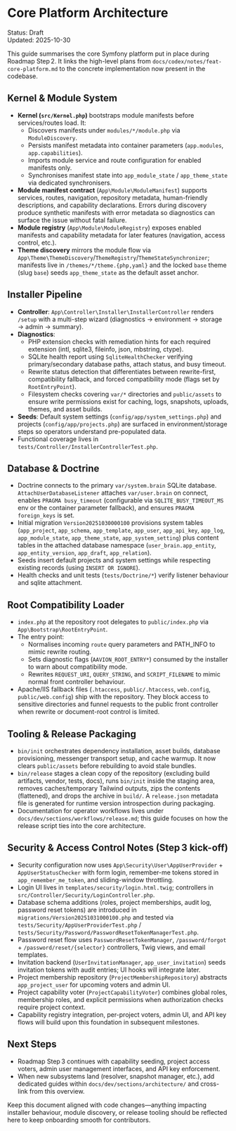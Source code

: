 # Core Platform Architecture

Status: Draft  
Updated: 2025-10-30

This guide summarises the core Symfony platform put in place during Roadmap Step 2. It links the high-level plans from `docs/codex/notes/feat-core-platform.md` to the concrete implementation now present in the codebase.

## Kernel & Module System

- **Kernel (`src/Kernel.php`)** bootstraps module manifests before services/routes load. It:
  - Discovers manifests under `modules/*/module.php` via `ModuleDiscovery`.
  - Persists manifest metadata into container parameters (`app.modules`, `app.capabilities`).
  - Imports module service and route configuration for enabled manifests only.
  - Synchronises manifest state into `app_module_state` / `app_theme_state` via dedicated synchronisers.
- **Module manifest contract** (`App\Module\ModuleManifest`) supports services, routes, navigation, repository metadata, human-friendly descriptions, and capability declarations. Errors during discovery produce synthetic manifests with error metadata so diagnostics can surface the issue without fatal failure.
- **Module registry** (`App\Module\ModuleRegistry`) exposes enabled manifests and capability metadata for later features (navigation, access control, etc.).
- **Theme discovery** mirrors the module flow via `App\Theme\ThemeDiscovery`/`ThemeRegistry`/`ThemeStateSynchronizer`; manifests live in `/themes/*/theme.{php,yaml}` and the locked `base` theme (slug `base`) seeds `app_theme_state` as the default asset anchor.

## Installer Pipeline

- **Controller**: `App\Controller\Installer\InstallerController` renders `/setup` with a multi-step wizard (diagnostics → environment → storage → admin → summary).
- **Diagnostics**:
  - PHP extension checks with remediation hints for each required extension (intl, sqlite3, fileinfo, json, mbstring, ctype).
  - SQLite health report using `SqliteHealthChecker` verifying primary/secondary database paths, attach status, and busy timeout.
  - Rewrite status detection that differentiates between rewrite-first, compatibility fallback, and forced compatibility mode (flags set by `RootEntryPoint`).
  - Filesystem checks covering `var/*` directories and `public/assets` to ensure write permissions exist for caching, logs, snapshots, uploads, themes, and asset builds.
- **Seeds**: Default system settings (`config/app/system_settings.php`) and projects (`config/app/projects.php`) are surfaced in environment/storage steps so operators understand pre-populated data.
- Functional coverage lives in `tests/Controller/InstallerControllerTest.php`.

## Database & Doctrine

- Doctrine connects to the primary `var/system.brain` SQLite database. `AttachUserDatabaseListener` attaches `var/user.brain` on connect, enables `PRAGMA busy_timeout` (configurable via `SQLITE_BUSY_TIMEOUT_MS` env or the container parameter fallback), and ensures `PRAGMA foreign_keys` is set.
- Initial migration `Version20251030000100` provisions system tables (`app_project`, `app_schema`, `app_template`, `app_user`, `app_api_key`, `app_log`, `app_module_state`, `app_theme_state`, `app_system_setting`) plus content tables in the attached database namespace (`user_brain.app_entity`, `app_entity_version`, `app_draft`, `app_relation`).
- Seeds insert default projects and system settings while respecting existing records (using `INSERT OR IGNORE`).
- Health checks and unit tests (`tests/Doctrine/*`) verify listener behaviour and sqlite attachment.

## Root Compatibility Loader

- `index.php` at the repository root delegates to `public/index.php` via `App\Bootstrap\RootEntryPoint`.
- The entry point:
  - Normalises incoming `route` query parameters and PATH_INFO to mimic rewrite routing.
  - Sets diagnostic flags (`AAVION_ROOT_ENTRY*`) consumed by the installer to warn about compatibility mode.
  - Rewrites `REQUEST_URI`, `QUERY_STRING`, and `SCRIPT_FILENAME` to mimic normal front controller behaviour.
- Apache/IIS fallback files (`.htaccess`, `public/.htaccess`, `web.config`, `public/web.config`) ship with the repository. They block access to sensitive directories and funnel requests to the public front controller when rewrite or document-root control is limited.

## Tooling & Release Packaging

- `bin/init` orchestrates dependency installation, asset builds, database provisioning, messenger transport setup, and cache warmup. It now clears `public/assets` before rebuilding to avoid stale bundles.
- `bin/release` stages a clean copy of the repository (excluding build artifacts, vendor, tests, docs), runs `bin/init` inside the staging area, removes caches/temporary Tailwind outputs, zips the contents (flattened), and drops the archive in `build/`. A `release.json` metadata file is generated for runtime version introspection during packaging.
- Documentation for operator workflows lives under `docs/dev/sections/workflows/release.md`; this guide focuses on how the release script ties into the core architecture.

## Security & Access Control Notes (Step 3 kick-off)

- Security configuration now uses `App\Security\User\AppUserProvider` + `AppUserStatusChecker` with form login, remember-me tokens stored in `app_remember_me_token`, and sliding-window throttling.
- Login UI lives in `templates/security/login.html.twig`; controllers in `src/Controller/Security/LoginController.php`.
- Database schema additions (roles, project memberships, audit log, password reset tokens) are introduced in `migrations/Version20251031000100.php` and tested via `tests/Security/AppUserProviderTest.php` / `tests/Security/Password/PasswordResetTokenManagerTest.php`.
- Password reset flow uses `PasswordResetTokenManager`, `/password/forgot` + `/password/reset/{selector}` controllers, Twig views, and email templates.
- Invitation backend (`UserInvitationManager`, `app_user_invitation`) seeds invitation tokens with audit entries; UI hooks will integrate later.
- Project membership repository (`ProjectMembershipRepository`) abstracts `app_project_user` for upcoming voters and admin UI.
- Project capability voter (`ProjectCapabilityVoter`) combines global roles, membership roles, and explicit permissions when authorization checks require project context.
- Capability registry integration, per-project voters, admin UI, and API key flows will build upon this foundation in subsequent milestones.

## Next Steps

- Roadmap Step 3 continues with capability seeding, project access voters, admin user management interfaces, and API key enforcement.
- When new subsystems land (resolver, snapshot manager, etc.), add dedicated guides within `docs/dev/sections/architecture/` and cross-link from this overview.

Keep this document aligned with code changes—anything impacting installer behaviour, module discovery, or release tooling should be reflected here to keep onboarding smooth for contributors.
